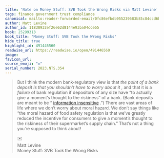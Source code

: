 ```yaml
---
title: 'Note on Money Stuff: SVB Took the Wrong Risks via Matt Levine'
tags: finance government trust compliance
canonical: mailto:reader-forwarded-email/0fc86efbdb955239683b85c84ccd6bca
author: Matt Levine
author_id: 11838932ef26e62d8144e93ba04cce55
book: 25299313
book_title: 'Money Stuff: SVB Took the Wrong Risks'
hide_title: true
highlight_id: 491446560
readwise_url: https://readwise.io/open/491446560
image:
favicon_url:
source_emoji: "✉️"
serial_number: 2023.NTS.354
---
```

> But I think the modern bank-regulatory view is that *the point of a bank deposit is that you shouldn’t have to worry about it* , and that it is a *failure* of bank regulation if depositors of any size have “to actually give a moment’s thought to the riskiness” of a bank. (Bank deposits are meant to be “ [information insensitive](https://link.mail.bloombergbusiness.com/click/30835463.447299/aHR0cHM6Ly93d3cubmJlci5vcmcvcGFwZXJzL3cyNjA3NA/63b6506f00dc2a96fe05ce2cB9399d639) .”) There are vast areas of life where we don’t worry about moral hazard. We don’t say things like “the moral hazard of food safety regulation is that we’ve greatly reduced the incentive for consumers to give a moment’s thought to the riskiness of their supermarket’s supply chain.” That’s not a thing you’re supposed to think about!
> <div class="quoteback-footer"><div class="quoteback-avatar"><span class="mini-emoji"> ✉️</span></div><div class="quoteback-metadata"><div class="metadata-inner"><span style="display:none">FROM:</span><div aria-label="Matt Levine" class="quoteback-author"> Matt Levine</div><div aria-label="Money Stuff: SVB Took the Wrong Risks" class="quoteback-title"> Money Stuff: SVB Took the Wrong Risks</div></div></div></div>